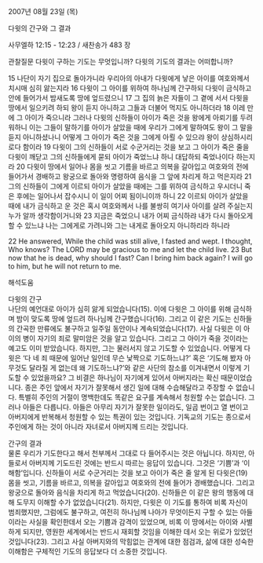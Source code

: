 2007년 08월 23일 (목)

다윗의 간구와 그 결과



사무엘하 12:15 - 12:23 / 새찬송가 483 장


관찰질문
다윗이 구하는 기도는 무엇입니까?
다윗의 기도의 결과는 어떠합니까? 

15 나단이 자기 집으로 돌아가니라 우리아의 아내가 다윗에게 낳은 아이를 여호와께서 치시매 심히 앓는지라 16 다윗이 그 아이를 위하여 하나님께 간구하되 다윗이 금식하고 안에 들어가서 밤새도록 땅에 엎드렸으니 
17 그 집의 늙은 자들이 그 곁에 서서 다윗을 땅에서 일으키려 하되 왕이 듣지 아니하고 그들과 더불어 먹지도 아니하더라 18 이레 만에 그 아이가 죽으니라 그러나 다윗의 신하들이 아이가 죽은 것을 왕에게 아뢰기를 두려워하니 이는 그들이 말하기를 아이가 살았을 때에 우리가 그에게 말하여도 왕이 그 말을 듣지 아니하셨나니 어떻게 그 아이가 죽은 것을 그에게 아뢸 수 있으랴 왕이 상심하시리로다 함이라 19 다윗이 그의 신하들이 서로 수군거리는 것을 보고 그 아이가 죽은 줄을 다윗이 깨닫고 그의 신하들에게 묻되 아이가 죽었느냐 하니 대답하되 죽었나이다 하는지라 20 다윗이 땅에서 일어나 몸을 씻고 기름을 바르고 의복을 갈아입고 여호와의 전에 들어가서 경배하고 왕궁으로 돌아와 명령하여 음식을 그 앞에 차리게 하고 먹은지라 21 그의 신하들이 그에게 이르되 아이가 살았을 때에는 그를 위하여 금식하고 우시더니 죽은 후에는 일어나서 잡수시니 이 일이 어찌 됨이니이까 하니 22 이르되 아이가 살았을 때에 내가 금식하고 운 것은 혹시 여호와께서 나를 불쌍히 여기사 아이를 살려 주실는지 누가 알까 생각함이거니와 23 지금은 죽었으니 내가 어찌 금식하랴 내가 다시 돌아오게 할 수 있느냐 나는 그에게로 가려니와 그는 내게로 돌아오지 아니하리라 하니라  

22 He answered, While the child was still alive, I fasted and wept. I thought, Who knows? The LORD may be gracious to me and let the child live. 23 But now that he is dead, why should I fast? Can I bring him back again? I will go to him, but he will not return to me.

해석도움





다윗의 간구  
나단의 예언대로 아이가 심히 앓게 되었습니다(15). 이에 다윗은 그 아이를 위해 금식하며 밤이 맞도록 땅에 엎드려 하나님께 간구했습니다(16). 그리고 이 같은 기도는 신하들의 간곡한 만류에도 불구하고 일주일 동안이나 계속되었습니다(17). 사실 다윗은 이 아이의 병이 자기의 죄로 말미암은 것을 알고 있습니다. 그리고 그 아이가 죽을 것이라는 예고도 이미 받았습니다. 하지만, 그는 물러서지 않고 기도할 수 있었습니다. 어떻게 다윗은 ‘다 네 죄 때문에 일어난 일인데 무슨 낯짝으로 기도하느냐?’ 혹은 ‘기도해 봤자 아무것도 달라질 게 없는데 왜 기도하느냐?’와 같은 사단의 참소를 이겨내면서 이렇게 기도할 수 있었을까요? 그 비결은 하나님이 자기에게 있어서 아버지라는 확신 때문이었습니다. 종은 주인 앞에서 자기가 잘못해서 생긴 일에 대해 수습해달라고 주장할 수 없습니다. 특별히 주인의 거절이 명백한데도 똑같은 요구를 계속해서 청원할 수는 없습니다. 그러나 아들은 다릅니다. 아들은 아무리 자기가 잘못한 일이라도, 일곱 번이고 열 번이고 아버지에게 반복해서 청원할 수 있는 특권이 있는 것입니다. 기독교의 기도는 종으로서 주인에게 하는 것이 아니라 자녀로서 아버지께 드리는 것입니다.  

간구의 결과  
물론 우리가 기도한다고 해서 천부께서 그대로 다 들어주시는 것은 아닙니다. 하지만, 아들로서 아버지께 기도드린 것에는 반드시 따르는 응답이 있습니다. 그것은 ‘기쁨’과 ‘이해함’입니다. 신하들이 서로 수군거리는 것을 보고 아이가 죽은 줄 알게 된 다윗은(19) 몸을 씻고, 기름을 바르고, 의복을 갈아입고 여호와의 전에 들어가 경배했습니다. 그리고 왕궁으로 돌아와 음식을 차리게 하고 먹었습니다(20). 신하들은 이 같은 왕의 행동에 대해 도무지 이해할 수가 없었습니다(21). 하지만, 다윗은 이 기도를 통하여 비록 자신이 범죄했지만, 그럼에도 불구하고, 여전히 하나님께 나아가 무엇이든지 구할 수 있는 아들이라는 사실을 확인한데서 오는 기쁨과 감격이 있었으며, 비록 이 땅에서는 아이와 사별하게 되지만, 영원한 세계에서는 반드시 재회할 것임을 이해한 데서 오는 위로가 있었던 것입니다(23). 그리고 사실 아버지와의 막힘없는 관계에 대한 점검과, 삶에 대한 성숙한 이해함은 구체적인 기도의 응답보다 더 소중한 것입니다.